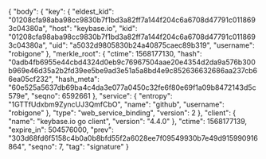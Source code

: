 
{
  "body": {
    "key": {
      "eldest_kid": "01208cfa98aba98cc9830b7f1bd3a82ff7a144f204c6a6708d47791c0118693c04380a",
      "host": "keybase.io",
      "kid": "01208cfa98aba98cc9830b7f1bd3a82ff7a144f204c6a6708d47791c0118693c04380a",
      "uid": "a5032d9805830b24a40875caec89b319",
      "username": "robigone"
    },
    "merkle_root": {
      "ctime": 1568177130,
      "hash": "0adb4fb6955e44cbd4324d0eb9c76967504aae20e4354d2da9a576b300b969e46d35a2b2fd39ee5be9ad3e51a5a8bd4e9c852636632686aa237cb66ea05cf232",
      "hash_meta": "60e525a5637db69ba4c4da3e077a0450c32fe6f80e69f1a09b8472143d5c579e",
      "seqno": 6592661
    },
    "service": {
      "entropy": "1GTTfUdxbm9ZyncUJ3QmfCbO",
      "name": "github",
      "username": "robigone"
    },
    "type": "web_service_binding",
    "version": 2
  },
  "client": {
    "name": "keybase.io go client",
    "version": "4.4.0"
  },
  "ctime": 1568177139,
  "expire_in": 504576000,
  "prev": "303d68fd6f5158c4b0a0b8bfd55f2a6028ee7f09549930b7e49d915990916864",
  "seqno": 7,
  "tag": "signature"
}
